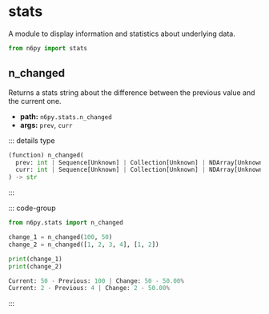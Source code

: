 # stats

A module to display information and statistics about underlying data.

```py
from n6py import stats
```

## n_changed <Badge type="tip" text="0.1.12" />

Returns a stats string about the difference between the previous value and the current one.

- **path:** `n6py.stats.n_changed`
- **args:** `prev`, `curr`

::: details type

```py
(function) n_changed(
  prev: int | Sequence[Unknown] | Collection[Unknown] | NDArray[Unknown] | Series[Unknown] | DataFrame,
  curr: int | Sequence[Unknown] | Collection[Unknown] | NDArray[Unknown] | Series[Unknown] | DataFrame
) -> str
```

:::

::: code-group

```py [Code]
from n6py.stats import n_changed

change_1 = n_changed(100, 50)
change_2 = n_changed([1, 2, 3, 4], [1, 2])

print(change_1)
print(change_2)
```

```py [Result]
Current: 50 - Previous: 100 | Change: 50 - 50.00%
Current: 2 - Previous: 4 | Change: 2 - 50.00%
```

:::
